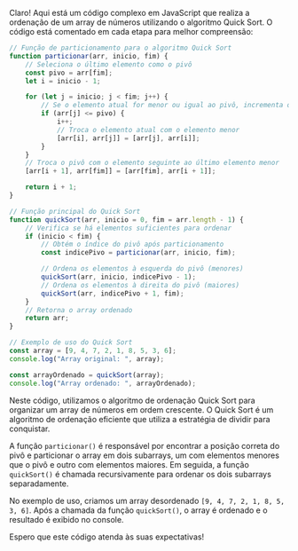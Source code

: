 Claro! Aqui está um código complexo em JavaScript que realiza a ordenação de um array de números utilizando o algoritmo Quick Sort. O código está comentado em cada etapa para melhor compreensão:

```javascript
// Função de particionamento para o algoritmo Quick Sort
function particionar(arr, inicio, fim) {
    // Seleciona o último elemento como o pivô
    const pivo = arr[fim];
    let i = inicio - 1;

    for (let j = inicio; j < fim; j++) {
        // Se o elemento atual for menor ou igual ao pivô, incrementa o índice do elemento menor
        if (arr[j] <= pivo) {
            i++;
            // Troca o elemento atual com o elemento menor
            [arr[i], arr[j]] = [arr[j], arr[i]];
        }
    }
    // Troca o pivô com o elemento seguinte ao último elemento menor
    [arr[i + 1], arr[fim]] = [arr[fim], arr[i + 1]];

    return i + 1;
}

// Função principal do Quick Sort
function quickSort(arr, inicio = 0, fim = arr.length - 1) {
    // Verifica se há elementos suficientes para ordenar
    if (inicio < fim) {
        // Obtém o índice do pivô após particionamento
        const indicePivo = particionar(arr, inicio, fim);

        // Ordena os elementos à esquerda do pivô (menores)
        quickSort(arr, inicio, indicePivo - 1);
        // Ordena os elementos à direita do pivô (maiores)
        quickSort(arr, indicePivo + 1, fim);
    }
    // Retorna o array ordenado
    return arr;
}

// Exemplo de uso do Quick Sort
const array = [9, 4, 7, 2, 1, 8, 5, 3, 6];
console.log("Array original: ", array);

const arrayOrdenado = quickSort(array);
console.log("Array ordenado: ", arrayOrdenado);
```
Neste código, utilizamos o algoritmo de ordenação Quick Sort para organizar um array de números em ordem crescente. O Quick Sort é um algoritmo de ordenação eficiente que utiliza a estratégia de dividir para conquistar.

A função `particionar()` é responsável por encontrar a posição correta do pivô e particionar o array em dois subarrays, um com elementos menores que o pivô e outro com elementos maiores. Em seguida, a função `quickSort()` é chamada recursivamente para ordenar os dois subarrays separadamente.

No exemplo de uso, criamos um array desordenado `[9, 4, 7, 2, 1, 8, 5, 3, 6]`. Após a chamada da função `quickSort()`, o array é ordenado e o resultado é exibido no console.

Espero que este código atenda às suas expectativas!